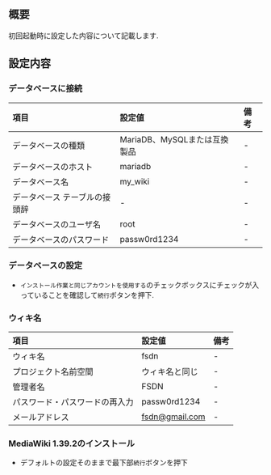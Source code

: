 ## 概要

初回起動時に設定した内容について記載します.

## 設定内容

### データベースに接続

|項目|設定値|備考|
|:--|:--|:--|
|データベースの種類|MariaDB、MySQLまたは互換製品|-|
|データベースのホスト|mariadb|-|
|データベース名|my_wiki|-|
|データベース テーブルの接頭辞|-|-|
|データベースのユーザ名|root|-|
|データベースのパスワード|passw0rd1234|-|

### データベースの設定

- `インストール作業と同じアカウントを使用する`のチェックボックスにチェックが入っていることを確認して`続行`ボタンを押下.

### ウィキ名

|項目|設定値|備考|
|:--|:--|:--|
|ウィキ名|fsdn|-|
|プロジェクト名前空間|ウィキ名と同じ|-|
|管理者名|FSDN|-|
|パスワード・パスワードの再入力|passw0rd1234|-|
|メールアドレス|fsdn@gmail.com|-|

### MediaWiki 1.39.2のインストール

- デフォルトの設定そのままで最下部`続行`ボタンを押下
